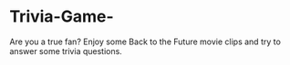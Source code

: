 # Trivia-Game-
Are you a true fan? Enjoy some Back to the Future movie clips and try to answer some trivia questions. 

